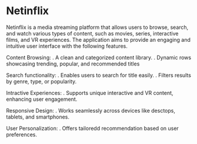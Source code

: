 # Netinflix
Netinflix is a media streaming platform that allows users to browse, search, and watch various types of content, such as movies, series, interactive films, and VR experiences. The application aims to provide an engaging and intuitive user interface with the following features.
<br>

Content Browsing:
                  . A clean and categorized content library.
                  . Dynamic rows showcasing trending, popular, and recommended titles
<br>

Search functionality: 
                     . Enables users to search for title easily.
                     . Filters results by genre, type, or popularity.
<br>

Intractive Experiences:
                       . Supports unique interactive and VR content, enhancing user engagement.
<br>

Responsive Design:
                  . Works seamlessly across devices like desctops, tablets, and smartphones.
<br>

User Personalization:
                     . Offers tailoredd recommendation based on user preferences.

